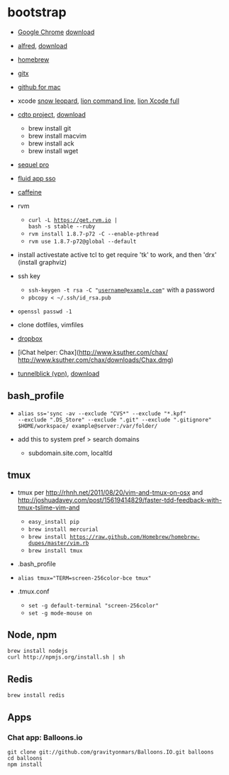 # bootstrap

* [Google Chrome](http://google.com/chrome) [download](https://dl.google.com/chrome/mac/stable/GGRO/googlechrome.dmg)
* [alfred](http://www.alfredapp.com/), [download](http://rwc.cachefly.net/alfred_1.2_220.dmg)
* [homebrew](https://github.com/mxcl/homebrew)
* [gitx](http://frim.frim.nl/GitXStable.app.zip)
* [github for mac](https://github-central.s3.amazonaws.com/mac%2FGitHub%20for%20Mac%201.2.8.zip)
* xcode [snow leopard](http://adcdownload.apple.com/Developer_Tools/xcode_3.2.6_and_ios_sdk_4.3__final/xcode_3.2.6_and_ios_sdk_4.3.dmg), [lion command line](http://adcdownload.apple.com/Developer_Tools/command_line_tools_for_xcode__june_2012/command_line_tools_for_xcode_june_2012.dmg), [lion Xcode full](http://adcdownload.apple.com/Developer_Tools/xcode_4.3.3_for_lion/xcode_4.3.3_for_lion.dmg)
* [cdto project](http://code.google.com/p/cdto/), [download](http://cdto.googlecode.com/files/cdto_2.5.zip)

  *  brew install git
  *  brew install macvim
  *  brew install ack
  *  brew install wget

* [sequel pro](http://www.sequelpro.com/download/)
* [fluid app sso](http://fluidapp.com/)
* [caffeine](http://lightheadsw.com/caffeine/)
* rvm

  * <code>curl -L https://get.rvm.io | bash -s stable --ruby</code>
  * <code>rvm install 1.8.7-p72 -C --enable-pthread</code>
  * <code>rvm use 1.8.7-p72@global --default</code>


* install activestate active tcl to get require 'tk' to work, and then 'drx' (install graphviz)


* ssh key
  * <code>ssh-keygen -t rsa -C "username@example.com"</code> with a password
  * <code>pbcopy < ~/.ssh/id_rsa.pub</code>

* <code>openssl passwd -1</code>

* clone dotfiles, vimfiles

* [dropbox](https://www.dropbox.com/downloading?src=index)

* [iChat helper: Chax](http://www.ksuther.com/chax/ http://www.ksuther.com/chax/downloads/Chax.dmg)

* [tunnelblick (vpn)](http://code.google.com/p/tunnelblick), [download](  http://tunnelblick.googlecode.com/files/Tunnelblick_3.2.6.dmg)

## bash_profile
*  <code>alias ss='sync -av --exclude "CVS*" --exclude "*.kpf" --exclude ".DS_Store" --exclude ".git" --exclude ".gitignore" $HOME/workspace/ example@server:/var/folder/</code>

* add this to system pref > search domains
  * subdomain.site.com, localtld

## tmux

* tmux per http://rhnh.net/2011/08/20/vim-and-tmux-on-osx and http://joshuadavey.com/post/15619414829/faster-tdd-feedback-with-tmux-tslime-vim-and
  * <code>easy_install pip</code>
  * <code>brew install mercurial</code>
  * <code>brew install https://raw.github.com/Homebrew/homebrew-dupes/master/vim.rb</code>
  * <code>brew install tmux</code>
  
* .bash_profile
 * <code>alias tmux="TERM=screen-256color-bce tmux"</code>
* .tmux.conf
  * <code>set -g default-terminal "screen-256color"</code>
  * <code>set -g mode-mouse on</code>
  
## Node, npm

    brew install nodejs
    curl http://npmjs.org/install.sh | sh
   
## Redis

    brew install redis
    
## Apps

### Chat app: Balloons.io

    git clone git://github.com/gravityonmars/Balloons.IO.git balloons
    cd balloons
    npm install